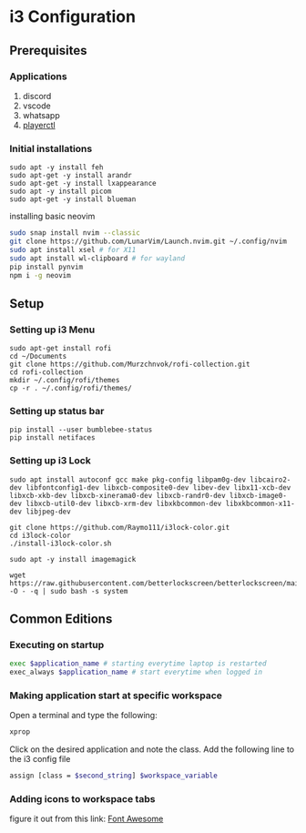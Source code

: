 # i3 Configuration

## Prerequisites
### Applications
1. discord
2. vscode 
3. whatsapp
4. [playerctl](https://github.com/altdesktop/playerctl/releases)
### Initial installations
```
sudo apt -y install feh
sudo apt-get -y install arandr 
sudo apt-get -y install lxappearance 
sudo apt -y install picom 
sudo apt-get -y install blueman
```
installing basic neovim
```bash
sudo snap install nvim --classic
git clone https://github.com/LunarVim/Launch.nvim.git ~/.config/nvim
sudo apt install xsel # for X11
sudo apt install wl-clipboard # for wayland
pip install pynvim
npm i -g neovim
```

## Setup 

### Setting up i3 Menu 
```
sudo apt-get install rofi
cd ~/Documents
git clone https://github.com/Murzchnvok/rofi-collection.git
cd rofi-collection
mkdir ~/.config/rofi/themes
cp -r . ~/.config/rofi/themes/
```
### Setting up status bar 
```
pip install --user bumblebee-status
pip install netifaces
```
### Setting up i3 Lock 
```
sudo apt install autoconf gcc make pkg-config libpam0g-dev libcairo2-dev libfontconfig1-dev libxcb-composite0-dev libev-dev libx11-xcb-dev libxcb-xkb-dev libxcb-xinerama0-dev libxcb-randr0-dev libxcb-image0-dev libxcb-util0-dev libxcb-xrm-dev libxkbcommon-dev libxkbcommon-x11-dev libjpeg-dev

git clone https://github.com/Raymo111/i3lock-color.git
cd i3lock-color
./install-i3lock-color.sh

sudo apt -y install imagemagick

wget https://raw.githubusercontent.com/betterlockscreen/betterlockscreen/main/install.sh -O - -q | sudo bash -s system
```
## Common Editions 

### Executing on startup
```bash
exec $application_name # starting everytime laptop is restarted
exec_always $application_name # start everytime when logged in
```

### Making application start at specific workspace
Open a terminal and type the following:
```bash
xprop
```
Click on the desired application and note the class.
Add the following line to the i3 config file
```bash
assign [class = $second_string] $workspace_variable
```

### Adding icons to workspace tabs
figure it out from this link:
[Font Awesome](https://github.com/FortAwesome/Font-Awesome/wiki)
